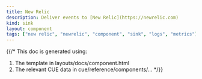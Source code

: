 ```yaml
---
title: New Relic
description: Deliver events to [New Relic](https://newrelic.com)
kind: sink
layout: component
tags: ["new relic", "newrelic", "component", "sink", "logs", "metrics"]
---
```


{{/*
This doc is generated using:

1. The template in layouts/docs/component.html
2. The relevant CUE data in cue/reference/components/...
   */}}
